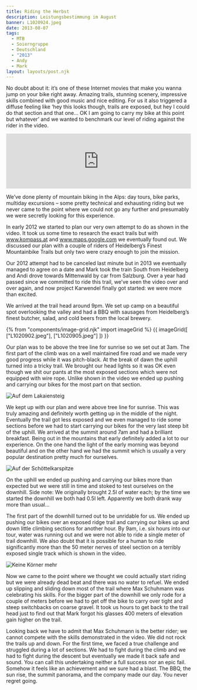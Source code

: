 ```yaml
---
title: Riding the Herbst
description: Leistungsbestimmung im August
banner: L1020924.jpeg
date: 2013-08-07
tags:
  - MTB
  - Soierngruppe
  - Deutschland
  - "2013"
  - Andy
  - Mark
layout: layouts/post.njk
---
```


No doubt about it: it’s one of these Internet movies that make you wanna jump on your bike right away. Amazing trails, stunning scenery, impressive skills combined with good music and nice editing. For us it also triggered a diffuse feeling like ‘hey this looks though, trails are exposed, but hey I could do that section and that one... OK I am going to carry my bike at this point but whatever’ and we wanted to benchmark our level of riding against the rider in the video.



<iframe width="100%" src="https://www.youtube.com/embed/PqohPTjseiY" title="YouTube video player" frameborder="0" allow="accelerometer; autoplay; clipboard-write; encrypted-media; gyroscope; picture-in-picture; web-share" allowfullscreen></iframe>



We’ve done plenty of mountain biking in the Alps: day tours, bike parks, multiday excursions – some pretty technical and exhausting riding but we never came to the point where we could not go any further and presumably we were secretly looking for this experience.

In early 2012 we started to plan our very own attempt to do as shown in the video. It took us some time to research the exact trails but with www.kompass.at and www.maps.google.com we eventually found out. We discussed our plan with a couple of riders of Heidelberg’s Finest Mountainbike Trails but only two were crazy enough to join the mission.


Our 2012 attempt had to be canceled last minute but in 2013 we eventually managed to agree on a date and Mark took the train South from Heidelberg and Andi drove towards Mittenwald by car from Salzburg. Over a year had passed since we committed to ride this trail, we’ve seen the video over and over again, and now project Karwendel finally got started: we were more than excited.


We arrived at the trail head around 9pm. We set up camp on a beautiful spot overlooking the valley and had a BBQ with sausages from Heidelberg’s finest butcher, salad, and cold beers from the local brewery.

{% from "components/image-grid.njk" import imageGrid %}
{{ imageGrid([
 ["L1020902.jpeg"],
 ["L1020905.jpeg"]
]) }}

Our plan was to be above the tree line for sunrise so we set out at 3am. The first part of the climb was on a well maintained fire road and we made very good progress while it was pitch-black. At the break of dawn the uphill turned into a tricky trail. We brought our head lights so it was OK even though we shit our pants at the most exposed sections which were not equipped with wire rope. Unlike shown in the video we ended up pushing and carrying our bikes for the most part on that section.

![Auf dem Lakaiensteig](media/L1020942.jpeg "Auf dem Lakaiensteig")

We kept up with our plan and were above tree line for sunrise. This was truly amazing and definitely worth getting up in the middle of the night. Eventually the trail got less exposed and we even managed to ride some sections before we had to start carrying our bikes for the very last steep bit of the uphill. We arrived at the summit around 7am and had a brilliant breakfast. Being out in the mountains that early definitely added a lot to our experience. On the one hand the light of the early morning was beyond beautiful and on the other hand we had the summit which is usually a very popular destination pretty much for ourselves.

![Auf der Schöttelkarspitze](media/L1020965.jpeg "Auf der Schöttelkarspitze")

On the uphill we ended up pushing and carrying our bikes more than expected but we were still in time and stoked to test ourselves on the downhill. Side note: We originally brought 2.5l of water each; by the time we started the downhill we both had 0.5l left. Apparently we both drank way more than usual…


The first part of the downhill turned out to be unridable for us. We ended up pushing our bikes over an exposed ridge trail and carrying our bikes up and down little climbing sections for another hour. By 9am, i.e. six hours into our tour, water was running out and we were not able to ride a single meter of trail downhill. We also doubt that it is possible for a human to ride significantly more than the 50 meter nerves of steel section on a terribly exposed single track which is shown in the video.

![Keine Körner mehr](media/L1020976.jpeg "Keine Körner mehr")

Now we came to the point where we thought we could actually start riding but we were already dead beat and there was no water to refuel. We ended up slipping and sliding down most of the trail where Max Schuhmann was celebrating his skills. For the bigger part of the downhill we only rode for a couple of meters before we had to get off the bike to carry over tight and steep switchbacks on coarse gravel. It took us hours to get back to the trail head just to find out that Mark forgot his glasses 400 meters of elevation gain higher on the trail.


Looking back we have to admit that Max Schuhmann is the better rider; we cannot compete with the skills demonstrated in the video. We did not rock the trails up and down. For the first time, we faced a true challenge and struggled during a lot of sections. We had to fight during the climb and we had to fight during the descent but eventually we made it back safe and sound. You can call this undertaking neither a full success nor an epic fail. Somehow it feels like an achievement and we sure had a blast. The BBQ, the sun rise, the summit panorama, and the company made our day. You never regret going.

